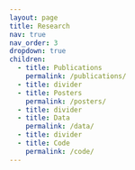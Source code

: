 ```yaml
---
layout: page
title: Research
nav: true
nav_order: 3
dropdown: true
children:
  - title: Publications
    permalink: /publications/
  - title: divider
  - title: Posters
    permalink: /posters/
  - title: divider
  - title: Data
    permalink: /data/
  - title: divider
  - title: Code
    permalink: /code/
---
```

